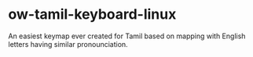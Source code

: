 # ow-tamil-keyboard-linux
An easiest keymap ever created for Tamil based on mapping with English letters having similar pronounciation.
